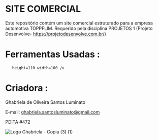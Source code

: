 # SITE COMERCIAL
Este repositório contém um site comercial estruturado para a empresa automotiva TOPPFLIM. Requerido pela disciplina PROJETOS 1 (Projeto Desenvolve- https://projetodesenvolve.com.br/) 

# Ferramentas Usadas :
  
          
  
       height=110 width=100 /> 
# Criadora :

Ghabriela de Oliveira Santos Luminato

E-mail: ghabriela.santosluminato@gmail.com</a>

PDITA #472

![Logo Ghabriela - Copia (3) (1)](https://github.com/Ghabriela-Luminato/Dashbaord-Tecnologia-Medica-/assets/153844509/7a911300-8937-4c88-9a44-ca5a31fd434d)
